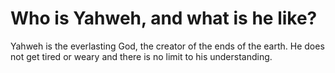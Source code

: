 # Who is Yahweh, and what is he like?

Yahweh is the everlasting God, the creator of the ends of the earth. He does not get tired or weary and there is no limit to his understanding.
